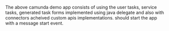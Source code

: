 The above camunda demo app consists of 
using the user tasks, service tasks, generated task forms
implemented using java delegate and also with connectors
acheived custom apis implementations.
should start the app with a message start event.
